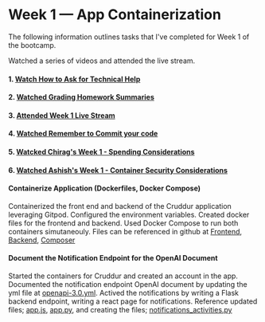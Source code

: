 # Week 1 — App Containerization

The following information outlines tasks that I've completed for Week 1 of the bootcamp.

Watched a series of videos and attended the live stream.
#### 1. [Watch How to Ask for Technical Help](https://www.youtube.com/watch?v=tDPqmwKMP7Y&list=PLBfufR7vyJJ7k25byhRXJldB5AiwgNnWv&index=29) 
#### 2. [Watched Grading Homework Summaries](https://www.youtube.com/watch?v=FKAScachFgk&list=PLBfufR7vyJJ7k25byhRXJldB5AiwgNnWv&index=25) 
#### 3. [Attended Week 1 Live Stream](https://www.youtube.com/watch?v=zJnNe5Nv4tE&list=PLBfufR7vyJJ7k25byhRXJldB5AiwgNnWv&index=22)  
#### 4. [Watched Remember to Commit your code](https://www.youtube.com/watch?v=b-idMgFFcpg&list=PLBfufR7vyJJ7k25byhRXJldB5AiwgNnWv&index=23) 
#### 5. [Watcked Chirag's Week 1 - Spending Considerations](https://www.youtube.com/watch?v=OAMHu1NiYoI&list=PLBfufR7vyJJ7k25byhRXJldB5AiwgNnWv&index=24) 
#### 6. [Watched Ashish's Week 1 - Container Security Considerations](https://www.youtube.com/watch?v=OjZz4D0B-cA&list=PLBfufR7vyJJ7k25byhRXJldB5AiwgNnWv&index=25)

#### Containerize Application (Dockerfiles, Docker Compose)
Containerized the front end and backend of the Cruddur application leveraging Gitpod. Configured the environment variables. Created docker files for the frontend and backend. Used Docker Compose to run both containers simutaneouly. Files can be referenced in github at [Frontend](https://github.com/kmb40/aws-bootcamp-cruddur-2023/blob/week-1/frontend-react-js/Dockerfile), [Backend](https://github.com/kmb40/aws-bootcamp-cruddur-2023/blob/week-1/backend-flask/Dockerfile), [Composer](https://github.com/kmb40/aws-bootcamp-cruddur-2023/blob/week-1/docker-compose.yml)

#### Document the Notification Endpoint for the OpenAI Document
Started the containers for Cruddur and created an account in the app. Documented the notification endpoint OpenAI document by updating the yml file at [openapi-3.0.yml](https://github.com/kmb40/aws-bootcamp-cruddur-2023/blob/week-1/backend-flask/services/notifications_activities.py). Actived the notifications by writing a Flask backend endpoint, writing a react page for notifications. Reference updated files; [app.js](https://github.com/kmb40/aws-bootcamp-cruddur-2023/blob/week-1/frontend-react-js/src/App.js), [app.py](https://github.com/kmb40/aws-bootcamp-cruddur-2023/blob/week-1/backend-flask/app.py), and creating the files; [notifications_activities.py](https://github.com/kmb40/aws-bootcamp-cruddur-2023/blob/week-1/backend-flask/services/notifications_activities.py)   
